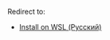 Redirect to:

*   [Install on WSL (Русский)](/index.php/Install_on_WSL_(%D0%A0%D1%83%D1%81%D1%81%D0%BA%D0%B8%D0%B9) "Install on WSL (Русский)")